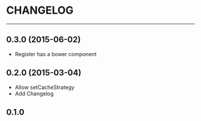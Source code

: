 # CHANGELOG

---

## 0.3.0 (2015-06-02)

- Register has a bower component

## 0.2.0 (2015-03-04)

- Allow setCacheStrategy
- Add Changelog

## 0.1.0
